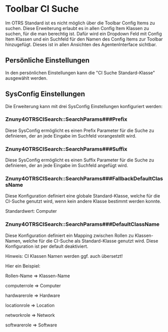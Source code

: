 # Toolbar CI Suche

Im OTRS Standard ist es nicht möglich über die Toolbar Config Items zu suchen. Diese Erweiterung erlaubt es in allen Config Item Klassen zu suchen, für die man berechtig ist.
Dafür wird ein Dropdown Feld mit Config Item Klassen und ein Suchfeld für den Namen des Config Items zur Toolbar hinzugefügt. Dieses ist in allen Ansichten des AgentenInterface sichtbar.

## Persönliche Einstellungen

In den persönlichen Einstellungen kann die "CI Suche Standard-Klasse" ausgewählt werden.

## SysConfig Einstellungen

Die Erweiterung kann mit drei SysConfig Einstellungen konfiguriert werden:

### Znuny4OTRSCISearch::SearchParams###Prefix

Diese SysConfig ermöglicht es einen Prefix Parameter für die Suche zu definieren, der an jede Eingabe im Suchfeld vorangestellt wird.

### Znuny4OTRSCISearch::SearchParams###Suffix

Diese SysConfig ermöglicht es einen Suffix Parameter für die Suche zu definieren, der an jede Eingabe im Suchfeld angefügt wird.

### Znuny4OTRSCISearch::SearchParams###FallbackDefaultClassName

Diese Konfiguration definiert eine globale Standard-Klasse, welche für die CI-Suche genutzt wird, wenn kein andere Klasse bestimmt werden konnte.

Standardwert: Computer

### Znuny4OTRSCISearch::SearchParams###DefaultClassName

Diese Konfiguration definiert ein Mapping zwischen Rollen zu Klassen-Namen, welche für die CI-Suche als Standard-Klasse genutzt wird. Diese Konfiguration ist per default deaktiviert.

Hinweis: CI Klassen Namen werden ggf. auch übersetzt!

Hier ein Beispiel:

Rollen-Name  =>  Klassen-Name

computerrole => Computer

hardwarerole => Hardware

locationrole => Location

networkrole  => Network

softwarerole => Software